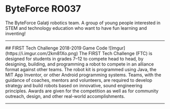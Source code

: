 

# ByteForce RO037 
The ByteForce Galaţi robotics team. A group of young people interested in STEM and technology education who want to have fun learning and inventing!
<hr>
## FIRST Tech Challenge 2018-2019 Game Code
![Imgur](https://i.imgur.com/2km81Xo.png)
The FIRST Tech Challenge (FTC) is designed for students in grades 7–12 to compete head to head, by designing, building, and programming a robot to compete in an alliance format against other teams. The robot kit is programmed using Java, the MIT App Inventor, or other Android programming systems. Teams, with the guidance of coaches, mentors and volunteers, are required to develop strategy and build robots based on innovative, sound engineering principles. Awards are given for the competition as well as for community outreach, design, and other real-world accomplishments.
<hr>
